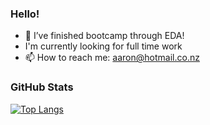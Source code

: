 ### Hello!
- 🌱 I’ve finished bootcamp through EDA!
- I'm currently looking for full time work
- 📫 How to reach me: aaron@hotmail.co.nz

### GitHub Stats
[![Top Langs](https://github-readme-stats.vercel.app/api/top-langs/?username=cherrycrush)](https://github.com/cherrycrush/github-readme-stats)

<!--
**cherrycrush/cherrycrush** is a ✨ _special_ ✨ repository because its `README.md` (this file) appears on your GitHub profile.

Here are some ideas to get you started:

- 🔭 I’m currently working on ...
- 🌱 I’m currently learning ...
- 👯 I’m looking to collaborate on ...
- 🤔 I’m looking for help with ...
- 💬 Ask me about ...
- 📫 How to reach me: ...
- 😄 Pronouns: ...
- ⚡ Fun fact: ...
-->

<!--[![Aarons's GitHub stats](https://github-readme-stats.vercel.app/api?username=cherrycrush&count_private=true&theme=gruvbox)](https://github.com/anuraghazra/github-readme-stats)-->
